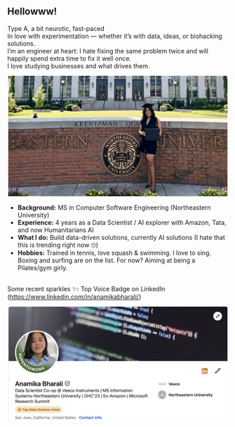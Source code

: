 ## Hellowww!

Type A, a bit neurotic, fast-paced  <br>
In love with experimentation — whether it’s with data, ideas, or biohacking solutions.<br> 
I’m an engineer at heart: I hate fixing the same problem twice and will happily spend extra time to fix it well once. 
<br>I love studying businesses and what drives them. <br>


<p align="center">
  <img src="Github_readme_1.jpg" alt="Snapshot" width="500">
</p>

- **Background:** MS in Computer Software Engineering (Northeastern University)
- **Experience:** 4 years as a Data Scientist / AI explorer with Amazon, Tata, and now Humanitarians AI
- **What I do:** Build data-driven solutions, currently AI solutions (I hate that this is trending right now 🙄)
- **Hobbies:** Trained in tennis, love squash & swimming. I love to sing. Boxing and surfing are on the list. For now? Aiming at being a Pilates/gym girly.

<br>Some recent sparkles ✨: Top Voice Badge on LinkedIn (https://www.linkedin.com/in/anamikabharali/)
<p align="center">
  <img src="Achievements1.JPG" alt="Snapshot" width="500">
</p>
